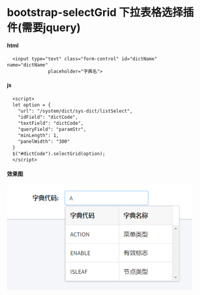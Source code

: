 # bootstrap-selectGrid 下拉表格选择插件(需要jquery)
#### html
```
  <input type="text" class="form-control" id="dictName" name="dictName"
               placeholder="字典名">
```
#### js
```
  <script>
  let option = {
    "url": "/system/dict/sys-dict/listSelect",
    "idField": "dictCode",
    "textField": "dictCode",
    "queryField": "paramStr",
    "minLength": 1,
    "panelWidth": "300"
  }
  $("#dictCode").selectGrid(option);
  </script>
```

#### 效果图
![demo](demo.png)
